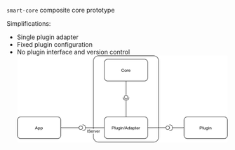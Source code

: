 
`smart-core` composite core prototype

Simplifications:
- Single plugin adapter
- Fixed plugin configuration
- No plugin interface and version control 
![Diagram](assets/smart-core.png)
